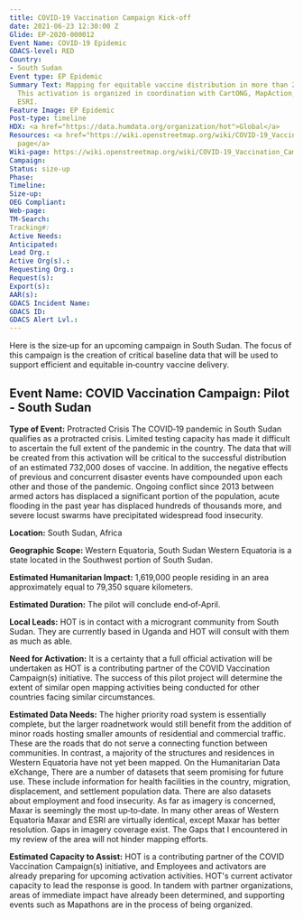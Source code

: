 ```yaml
---
title: COVID-19 Vaccination Campaign Kick-off
date: 2021-06-23 12:30:00 Z
Glide: EP-2020-000012
Event Name: COVID-19 Epidemic
GDACS-level: RED
Country:
- South Sudan
Event type: EP Epidemic
Summary Text: Mapping for equitable vaccine distribution in more than 20 countries.
  This activation is organized in coordination with CartONG, MapAction, IMMAP and
  ESRI.
Feature Image: EP Epidemic
Post-type: timeline
HDX: <a href="https://data.humdata.org/organization/hot">Global</a>
Resources: <a href="https://wiki.openstreetmap.org/wiki/COVID-19_Vaccination_Campaign">Wiki
  page</a>
Wiki-page: https://wiki.openstreetmap.org/wiki/COVID-19_Vaccination_Campaign
Campaign: 
Status: size-up
Phase: 
Timeline: 
Size-up: 
OEG Compliant: 
Web-page: 
TM-Search: 
Tracking#: 
Active Needs: 
Anticipated: 
Lead Org.: 
Active Org(s).: 
Requesting Org.: 
Request(s): 
Export(s): 
AAR(s): 
GDACS Incident Name: 
GDACS ID: 
GDACS Alert Lvl.: 
---
```


Here is the size‐up for an upcoming campaign in South Sudan. The focus of this campaign is the creation of critical
baseline data that will be used to support efficient and equitable in‐country vaccine delivery.

<h2>Event Name: COVID Vaccination Campaign: Pilot ‐ South Sudan</h2>

<strong>Type of Event:</strong> Protracted Crisis
The COVID‐19 pandemic in South Sudan qualifies as a protracted crisis. Limited testing capacity has made it difficult to
ascertain the full extent of the pandemic in the country. The data that will be created from this activation will be critical
to the successful distribution of an estimated 732,000 doses of vaccine. In addition, the negative effects of previous and
concurrent disaster events have compounded upon each other and those of the pandemic. Ongoing conflict since 2013
between armed actors has displaced a significant portion of the population, acute flooding in the past year has displaced
hundreds of thousands more, and severe locust swarms have precipitated widespread food insecurity.

<strong>Location:</strong> South Sudan, Africa

<strong>Geographic Scope:</strong> Western Equatoria, South Sudan
Western Equatoria is a state located in the Southwest portion of South Sudan.

<strong>Estimated Humanitarian Impact:</strong>
1,619,000 people residing in an area approximately equal to 79,350 square kilometers.

<strong>Estimated Duration:</strong>
The pilot will conclude end‐of‐April.

<strong>Local Leads:</strong>
HOT is in contact with a microgrant community from South Sudan. They are currently based in Uganda and HOT will
consult with them as much as able.

<strong>Need for Activation:</strong>
It is a certainty that a full official activation will be undertaken as HOT is a contributing partner of the COVID Vaccination
Campaign(s) initiative. The success of this pilot project will determine the extent of similar open mapping activities being
conducted for other countries facing similar circumstances.

<strong>Estimated Data Needs:</strong>
The higher priority road system is essentially complete, but the larger roadnetwork would still benefit from the addition
of minor roads hosting smaller amounts of residential and commercial traffic. These are the roads that do not serve a
connecting function between communities. In contrast, a majority of the structures and residences in Western Equatoria
have not yet been mapped. On the Humanitarian Data eXchange, There are a number of datasets that seem promising
for future use. These include information for health facilities in the country, migration, displacement, and settlement
population data. There are also datasets about employment and food insecurity. As far as imagery is concerned, Maxar
is seemingly the most up‐to‐date. In many other areas of Western Equatoria Maxar and ESRI are virtually identical, except Maxar has better resolution. Gaps in imagery coverage exist. The Gaps that I encountered in my review of the
area will not hinder mapping efforts.

<strong>Estimated Capacity to Assist:</strong>
HOT is a contributing partner of the COVID Vaccination Campaign(s) initiative, and Employees and activators are already
preparing for upcoming activation activities. HOT's current activator capacity to lead the response is good. In tandem
with partner organizations, areas of immediate impact have already been determined, and supporting events such as Mapathons are in the process of being organized.
